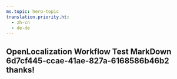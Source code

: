 ```yaml
---
ms.topic: hero-topic
translation.priority.ht: 
  - zh-cn
  - de-de
---
```

## OpenLocalization Workflow Test MarkDown 6d7cf445-ccae-41ae-827a-6168586b46b2 thanks!
